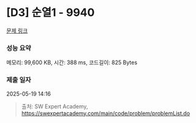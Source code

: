# [D3] 순열1 - 9940 

[문제 링크](https://swexpertacademy.com/main/code/problem/problemDetail.do?contestProbId=AXHx23oq0REDFAXR) 

### 성능 요약

메모리: 99,600 KB, 시간: 388 ms, 코드길이: 825 Bytes

### 제출 일자

2025-05-19 14:16



> 출처: SW Expert Academy, https://swexpertacademy.com/main/code/problem/problemList.do